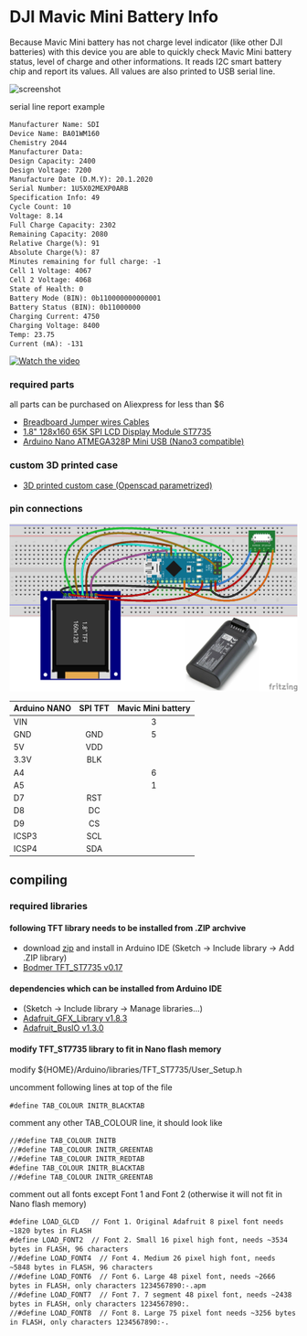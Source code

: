 # DJI Mavic Mini Battery Info


Because Mavic Mini battery has not charge level indicator (like other DJI batteries) with this device you are able to quickly check Mavic Mini battery status, level of charge and other informations.
It reads I2C smart battery chip and report its values. All values are also printed to USB serial line.

![screenshot](https://czipis.eu/images/battery-info-screenshot.jpg)


serial line report example
```
Manufacturer Name: SDI
Device Name: BA01WM160
Chemistry 2044
Manufacturer Data:  
Design Capacity: 2400
Design Voltage: 7200
Manufacture Date (D.M.Y): 20.1.2020
Serial Number: 1U5X02MEXP0ARB
Specification Info: 49
Cycle Count: 10
Voltage: 8.14
Full Charge Capacity: 2302
Remaining Capacity: 2080
Relative Charge(%): 91
Absolute Charge(%): 87
Minutes remaining for full charge: -1
Cell 1 Voltage: 4067
Cell 2 Voltage: 4068
State of Health: 0
Battery Mode (BIN): 0b110000000000001
Battery Status (BIN): 0b11000000
Charging Current: 4750
Charging Voltage: 8400
Temp: 23.75
Current (mA): -131
```

[![Watch the video](https://czipis.eu/images/youtube.png)](https://www.youtube.com/watch?v=iwm-ErN7L9Y)

### required parts
all parts can be purchased on Aliexpress for less than $6

- [Breadboard Jumper wires Cables](https://www.aliexpress.com/item/32725034190.html)
- [1.8" 128x160 65K SPI LCD Display Module ST7735](https://www.aliexpress.com/item/33031122936.html)
- [Arduino Nano ATMEGA328P Mini USB (Nano3 compatible)](https://www.aliexpress.com/item/33013146682.html)

### custom 3D printed case
- [3D printed custom case (Openscad parametrized)](https://www.thingiverse.com/thing:4430174)


### pin connections
![Wiring](./breadboard.png)

 
| Arduino NANO    |  SPI  TFT  |   Mavic Mini battery    |
|-----------------|:----------:|:-----------------------:|
|VIN              |            |            3            |
|GND              |     GND    |            5            |
|5V               |     VDD    |                         | 
|3.3V             |     BLK    |                         |
|A4               |            |            6            |
|A5               |            |            1            |
|D7               |     RST    |                         |
|D8               |     DC     |                         |
|D9               |     CS     |                         |
|ICSP3            |     SCL    |                         | 
|ICSP4            |     SDA    |                         |

## compiling

### required libraries

#### following TFT library needs to be installed from .ZIP archvive

- download [zip](https://github.com/Bodmer/TFT_ST7735/archive/master.zip) and install in Arduino IDE (Sketch -> Include library -> Add .ZIP library)
- [Bodmer TFT_ST7735 v0.17](https://github.com/Bodmer/TFT_ST7735)

#### dependencies which can be installed from Arduino IDE
- (Sketch -> Include library -> Manage libraries...)
- [Adafruit_GFX_Library v1.8.3](https://github.com/adafruit/Adafruit-GFX-Library)
- [Adafruit_BusIO v1.3.0](https://github.com/adafruit/Adafruit_BusIO)

#### modify TFT_ST7735 library to fit in Nano flash memory

modify ${HOME}/Arduino/libraries/TFT_ST7735/User_Setup.h

uncomment following lines at top of the file

``` #define TAB_COLOUR INITR_BLACKTAB ```

comment any other TAB_COLOUR line, it should look like

```
//#define TAB_COLOUR INITB
//#define TAB_COLOUR INITR_GREENTAB
//#define TAB_COLOUR INITR_REDTAB
#define TAB_COLOUR INITR_BLACKTAB
//#define TAB_COLOUR INITR_GREENTAB
```

comment out all fonts except Font 1 and Font 2 (otherwise it will not fit in Nano flash memory)

```
#define LOAD_GLCD   // Font 1. Original Adafruit 8 pixel font needs ~1820 bytes in FLASH
#define LOAD_FONT2  // Font 2. Small 16 pixel high font, needs ~3534 bytes in FLASH, 96 characters
//#define LOAD_FONT4  // Font 4. Medium 26 pixel high font, needs ~5848 bytes in FLASH, 96 characters
//#define LOAD_FONT6  // Font 6. Large 48 pixel font, needs ~2666 bytes in FLASH, only characters 1234567890:-.apm
//#define LOAD_FONT7  // Font 7. 7 segment 48 pixel font, needs ~2438 bytes in FLASH, only characters 1234567890:.
//#define LOAD_FONT8  // Font 8. Large 75 pixel font needs ~3256 bytes in FLASH, only characters 1234567890:-.
```
